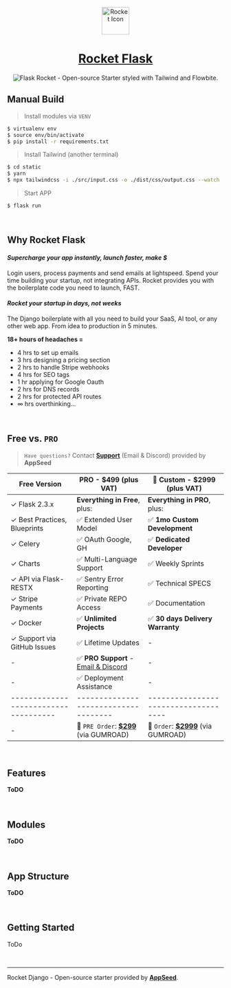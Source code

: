 <div align="center">
    <a href="https://github.com/app-generator/rocket-flask">
        <img src="https://github-production-user-asset-6210df.s3.amazonaws.com/51070104/272178364-cbac6d97-b2dc-4d95-bab6-891f4ee7d84d.png" width="64" height="64" alt="Rocket Icon">
    </a>
    <h1>
        <a href="https://github.com/app-generator/rocket-flask">
            Rocket Flask
        </a>
    </h1>
</div>

<div align="center">
    <img src="https://github-production-user-asset-6210df.s3.amazonaws.com/51070104/272179438-9fe1fd32-64ca-4d2b-b00d-03f8ffc9ee09.jpg" alt="Flask Rocket - Open-source Starter styled with Tailwind and Flowbite.">
</div>

## Manual Build 

> Install modules via `VENV`  

```bash
$ virtualenv env
$ source env/bin/activate
$ pip install -r requirements.txt
```

> Install Tailwind (another terminal)

```bash
$ cd static
$ yarn  
$ npx tailwindcss -i ./src/input.css -o ./dist/css/output.css --watch           
```

> Start APP

```
$ flask run 
```

<br />

## Why Rocket Flask

#### ***Supercharge your app instantly, launch faster, make $***
Login users, process payments and send emails at lightspeed. Spend your time building your startup, not integrating APIs. Rocket provides you with the boilerplate code you need to launch, FAST. <br />

#### ***Rocket your startup in days, not weeks*** 
The Django boilerplate with all you need to build your SaaS, AI tool, or any other web app. From idea to production in 5 minutes.

**18+ hours of headaches =**
 - 4 hrs to set up emails
 - 3 hrs designing a pricing section
 - 2 hrs to handle Stripe webhooks
 - 4 hrs for SEO tags
 - 1 hr applying for Google Oauth
 - 2 hrs for DNS records
 - 2 hrs for protected API routes
 - ∞ hrs overthinking...

<br />

## Free vs. `PRO`

> `Have questions?` Contact **[Support](https://appseed.us/support/)** (Email & Discord) provided by **AppSeed**

| Free Version                            | PRO - $499 (plus VAT)               | 🚀 Custom - $2999 (plus VAT)         |  
| --------------------------------------| --------------------------------------| --------------------------------------|
| ✓ Flask 2.3.x                         | **Everything in Free**, plus:         | **Everything in PRO**, plus:         |
| ✓ Best Practices, Blueprints          | ✅ Extended User Model               | ✅ **1mo Custom Development**        | 
| ✓ Celery                              | ✅ OAuth Google, GH                  | ✅ **Dedicated Developer**           |
| ✓ Charts                              | ✅ Multi-Language Support            | ✅ Weekly Sprints                    |
| ✓ API via Flask-RESTX                 | ✅ Sentry Error Reporting            | ✅ Technical SPECS                   |
| ✓ Stripe Payments                     | ✅ Private REPO Access               | ✅ Documentation                     |
| ✓ Docker                              | ✅ **Unlimited Projects**            | ✅ **30 days Delivery Warranty**     |
| ✓ Support via GitHub Issues           | ✅ Lifetime Updates                  | -                                     |
| -                                     | ✅ **PRO Support** - [Email & Discord](https://appseed.us/support/) | -      |
| -                                     | ✅ Deployment Assistance             | -                                     |
| ------------------------------------| ------------------------------------| ------------------------------------|
| -                                       | 🛒 `PRE Order`: **[$299](https://appseed.gumroad.com/l/rocket-flask)** (via GUMROAD)         | 🛒 `Order`: **[$2999](https://appseed.gumroad.com/l/rocket-flask-custom)** (via GUMROAD)              |   

<br />

## Features

**ToDO**

<br />

## Modules

**ToDO**

<br />

## App Structure

**ToDO**

<br />

## Getting Started

ToDo

<br />

---
Rocket Django - Open-source starter provided by **[AppSeed](https://appseed.us)**.
